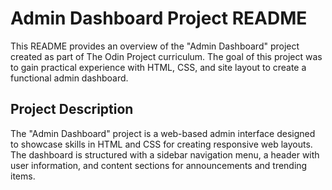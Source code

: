 # Admin Dashboard Project README

This README provides an overview of the "Admin Dashboard" project created as part of The Odin Project curriculum. The goal of this project was to gain practical experience with HTML, CSS, and site layout to create a functional admin dashboard.

## Project Description

The "Admin Dashboard" project is a web-based admin interface designed to showcase skills in HTML and CSS for creating responsive web layouts. The dashboard is structured with a sidebar navigation menu, a header with user information, and content sections for announcements and trending items.
